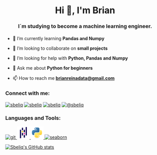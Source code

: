 <h1 align="center">Hi 👋, I'm Brian</h1>
<h3 align="center">I´m studying to become a machine learning engineer.</h3>
<h4></h4>

- 🌱 I’m currently learning **Pandas and Numpy**

- 👯 I’m looking to collaborate on **small projects**

- 🤝 I’m looking for help with **Python, Pandas and Numpy**

- 💬 Ask me about **Python for beginners**

- 📫 How to reach me **brianreinadata@gmail.com**

<h3 align="left">Connect with me:</h3>
<p align="left">
<a href="https://twitter.com/sbeliq" target="blank"><img align="center" src="https://raw.githubusercontent.com/rahuldkjain/github-profile-readme-generator/master/src/images/icons/Social/twitter.svg" alt="sbeliq" height="30" width="40" /></a>
<a href="https://linkedin.com/in/sbeliq" target="blank"><img align="center" src="https://raw.githubusercontent.com/rahuldkjain/github-profile-readme-generator/master/src/images/icons/Social/linked-in-alt.svg" alt="sbeliq" height="30" width="40" /></a>
<a href="https://kaggle.com/sbeliq" target="blank"><img align="center" src="https://raw.githubusercontent.com/rahuldkjain/github-profile-readme-generator/master/src/images/icons/Social/kaggle.svg" alt="sbeliq" height="30" width="40" /></a>
<a href="https://medium.com/@sbeliq" target="blank"><img align="center" src="https://raw.githubusercontent.com/rahuldkjain/github-profile-readme-generator/master/src/images/icons/Social/medium.svg" alt="@sbeliq" height="30" width="40" /></a>
</p>

<h3 align="left">Languages and Tools:</h3>
<p align="left"> <a href="https://git-scm.com/" target="_blank" rel="noreferrer"> <img src="https://www.vectorlogo.zone/logos/git-scm/git-scm-icon.svg" alt="git" width="40" height="40"/> </a> <a href="https://pandas.pydata.org/" target="_blank" rel="noreferrer"> <img src="https://raw.githubusercontent.com/devicons/devicon/2ae2a900d2f041da66e950e4d48052658d850630/icons/pandas/pandas-original.svg" alt="pandas" width="40" height="40"/> </a> <a href="https://www.python.org" target="_blank" rel="noreferrer"> <img src="https://raw.githubusercontent.com/devicons/devicon/master/icons/python/python-original.svg" alt="python" width="40" height="40"/> </a> <a href="https://seaborn.pydata.org/" target="_blank" rel="noreferrer"> <img src="https://seaborn.pydata.org/_images/logo-mark-lightbg.svg" alt="seaborn" width="40" height="40"/> </a> </p>

[![Sbeliq's GitHub stats](https://github-readme-stats.vercel.app/api?username=sbeliq&count_private=true&show_icons=truetrue&theme=radical)](https://github.com/sbeliq/github-readme-stats)
